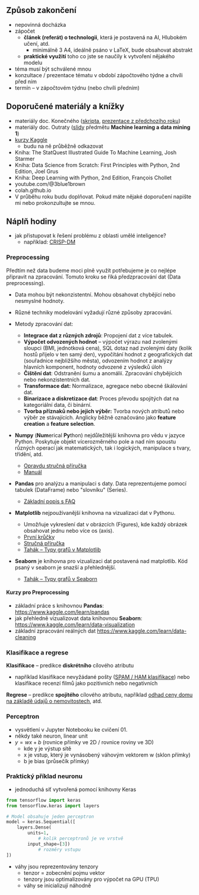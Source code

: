 ## Způsob zakončení
- nepovinná docházka
- zápočet
	- **článek (referát) o technologii**, která je postavená na AI, Hlubokém učení, atd.
		- minimálně 3 A4, ideálně psáno v LaTeX, bude obsahovat abstrakt
	- **praktické využití** toho co jste se naučily k vytvoření nějakého modelu
- téma musí být schválené mnou
- konzultace / prezentace tématu v období zápočtového týdne a chvíli před ním
- termín – v zápočtovém týdnu (nebo chvíli předním)

## Doporučené materiály a knížky
- materiály doc. Konečného ([skripta](http://phoenix.inf.upol.cz/~konecnja/vyuka/2024W/UMIN.html), [prezentace z předchozího roku](http://phoenix.inf.upol.cz/~konecnja/vyuka/2023W/UMIN.html))
- materiály doc. Outraty ([slidy](http://outrata.inf.upol.cz/courses/mldm/mldm.pdf) předmětu **Machine learning a data mining 1**)
- [kurzy Kaggle](https://www.kaggle.com/learn)
	- budu na ně průběžně odkazovat
- Kniha: The StatQuest Illustrated Guide To Machine Learning, Josh Starmer
- Kniha: Data Science from Scratch: First Principles with Python, 2nd Edition, Joel Grus
- Kniha: Deep Learning with Python, 2nd Edition, François Chollet
- youtube.com/@3blue1brown
- colah.github.io
- V průběhu roku budu doplňovat. Pokud máte nějaké doporučení napište mi nebo prokonzultujte se mnou.

## Náplň hodiny
- jak přistupovat k řešení problému z oblasti umělé inteligence?
	- například: [CRISP-DM](https://www.datascience-pm.com/crisp-dm-2/)

### Preprocessing
Předtím než data budeme moci plně využít potřebujeme je co nejlépe připravit na zpracování. Tomuto kroku se říká předzpracování dat (Data preprocessing). 
- Data mohou být nekonzistentní. Mohou obsahovat chybějící nebo nesmyslné hodnoty. 
- Různé techniky modelování vyžadují různé způsoby zpracování.
- Metody zpracování dat:
	- **Integrace dat z různých zdrojů**: Propojení dat z více tabulek.
	- **Výpočet odvozených hodnot** – výpočet výrazu nad zvolenými sloupci (BMI, jednotková cena), SQL dotaz nad zvolenými daty (kolik hostů přijelo v ten samý den), vypočítání hodnot z geografických dat (souřadnice nejbližšího města), odvozením hodnot z analýzy hlavních komponent, hodnoty odvozené z výsledků úloh
	- **Čištění dat**: Odstranění šumu a anomálií. Zpracování chybějících nebo nekonzistentních dat.
	- **Transformace dat:** Normalizace, agregace nebo obecné škálování dat.
	- **Binarizace a diskretizace dat**: Proces převodu spojitých dat na kategoriální data, či binární.
	- **Tvorba příznaků nebo jejich výběr:** Tvorba nových atributů nebo výběr ze stávajících. Anglicky běžně označováno jako **feature creation** a **feature selection**.

- **Numpy** (**Num**erical **Py**thon) nejdůležitější knihovna pro vědu v jazyce Python. Poskytuje objekt vícerozměrného pole a nad ním spoustu různých operací jak matematických, tak i logických, manipulace s tvary, třídění, atd.
	- [Opravdu stručná příručka](https://numpy.org/doc/stable/user/absolute_beginners.html)
	- [Manuál](https://numpy.org/doc/stable/reference/index.html)
- **Pandas** pro analýzu a manipulaci s daty. Data reprezentujeme pomocí tabulek (DataFrame) nebo "slovníku" (Series).
	- [Základní popis s FAQ](https://pandas.pydata.org/docs/getting_started/index.html#)
- **Matplotlib** nejpoužívanější knihovna na vizualizaci dat v Pythonu.
	- Umožňuje vykreslení dat v obrázcích (Figures), kde každý obrázek obsahovat jednu nebo více os (axis).
	- [První krůčky](https://matplotlib.org/stable/users/getting_started/)
	- [Stručná příručka](https://matplotlib.org/stable/users/explain/quick_start.html)
	- [Tahák – Typy grafů v Matplotlib](https://matplotlib.org/stable/plot_types/index.html)
- **Seaborn** je knihovna pro vizualizaci dat postavená nad matplotlib. Kód psaný v seaborn je snazší a přehlednější.
	- [Tahák – Typy grafů v Seaborn](https://seaborn.pydata.org/examples/index.html)
#### Kurzy pro Preprocessing
- základní práce s knihovnou **Pandas**:  https://www.kaggle.com/learn/pandas
- jak přehledně vizualizovat data knihovnou **Seaborn**: https://www.kaggle.com/learn/data-visualization
- základní zpracování reálných dat https://www.kaggle.com/learn/data-cleaning
### Klasifikace a regrese
**Klasifikace** – predikce **diskrétního** cílového atributu
- například klasifikace nevyžádané pošty ([SPAM / HAM klasifikace](https://www.kaggle.com/code/jacquelinehong/spam-ham-classifier)) nebo klasifikace recenzí filmů jako pozitivních nebo negativních

**Regrese** – predikce **spojitého** cílového atributu, například [odhad ceny domu na základě údajů o nemovitostech](https://www.kaggle.com/code/mahyamahjoob/real-estate-valuation-using-linear-regression), atd.

### Perceptron 
- vysvětlení v Jupyter Notebooku ke cvičení 01.
- někdy také neuron, linear unit
- $y = wx + b$ (rovnice přímky ve 2D / rovnice roviny ve 3D)
	- kde y je výstup sítě
	- x je vstup, který je vynásobený váhovým vektorem w (sklon přímky)
	- b je bias (průsečík přímky)

### Praktický příklad neuronu
- jednoduchá síť vytvořená pomocí knihovny Keras
```python
from tensorflow import keras
from tensorflow.keras import layers

# Model obsahuje jeden perceptron
model = keras.Sequential([
    layers.Dense(
	    units=1,       
		    # kolik perceptronů je ve vrstvě
		input_shape=[3]) 
			# rozměry vstupu
])
```
- váhy jsou reprezentovány tenzory
	- tenzor = zobecnění pojmu vektor
	- tenzory jsou optimalizovány pro výpočet na GPU (TPU)
	- váhy se inicializují náhodně